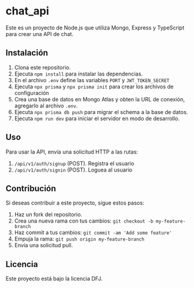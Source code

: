 # chat_api

Este es un proyecto de Node.js que utiliza Mongo, Express y TypeScript para crear una API de chat.

## Instalación

1. Clona este repositorio.
2. Ejecuta `npm install` para instalar las dependencias.
3. En el archivo `.env` define las variables `PORT` y `JWT_TOKEN_SECRET`
4. Ejecuta `npx prisma` y `npx prisma init` para crear los archivos de configuración
5. Crea una base de datos en Mongo Atlas y obten la URL de conexión, agregarlo al archivo `.env`.
6. Ejecuta `npx prisma db push` para migrar el schema a la base de datos.
7. Ejecuta `npm run dev` para iniciar el servidor en modo de desarrollo.

## Uso

Para usar la API, envía una solicitud HTTP a las rutas:

1. `/api/v1/auth/signup` (POST). Registra el usuario
2. `/api/v1/auth/signin` (POST). Loguea al usuario

## Contribución

Si deseas contribuir a este proyecto, sigue estos pasos:

1. Haz un fork del repositorio.
2. Crea una nueva rama con tus cambios: `git checkout -b my-feature-branch`
3. Haz commit a tus cambios: `git commit -am 'Add some feature'`
4. Empuja la rama: `git push origin my-feature-branch`
5. Envía una solicitud pull.

## Licencia

Este proyecto está bajo la licencia DFJ.
